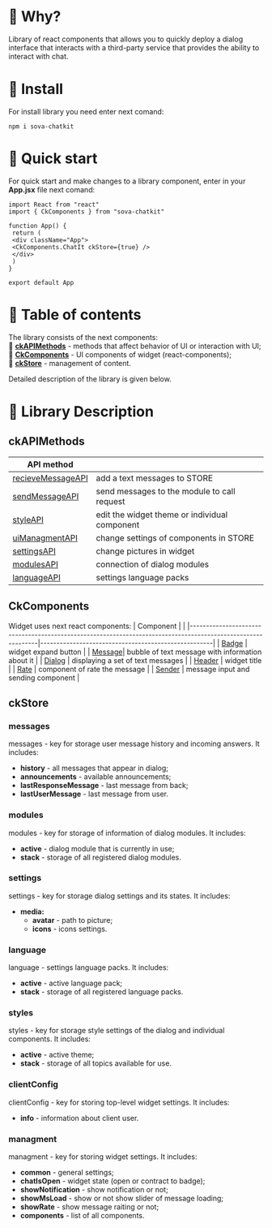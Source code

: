 # :rainbow: Why?
Library of react components that allows you to quickly deploy a dialog interface that interacts with a third-party service that provides the ability to interact with chat.

# :space_invader: Install
For install library you need enter next comand:
```
npm i sova-chatkit
```

# :rocket: Quick start
For quick start and make changes to a library component, enter in your **App.jsx** file next comand: 
```
import React from "react"
import { CkComponents } from "sova-chatkit"
 
function App() {
 return (
 <div className="App">
 <CkComponents.ChatIt ckStore={true} />
 </div>
 )
}
 
export default App
```

# :crown: Table of contents
The library consists of the next components:  
:wrench: **[ckAPIMethods](#1)** - methods that affect behavior of UI or interaction with UI;  
:unicorn: **[CkComponents](#2)** - UI components of widget (react-components);  
:blue_book: **[ckStore](#3)** - management of content.  

Detailed description of the library is given below.
 
 
# :memo: Library Description
## ckAPIMethods <a name="1"></a>
| API method                                                                                                                            |                     | 
|---------------------------------------------------------------------------------------------------------------------------------------|---------------------| 
| [recieveMessageAPI](https://github.com/sovaai/chatKit-lib/blob/master/docs/apimethods/recieveMessageAPI.md "Read about this method")  | add a text messages to STORE  |
| [sendMessageAPI](https://github.com/sovaai/chatKit-lib/blob/master/docs/apimethods/sendMessageAPI.md "Read about this method")        | send messages to the module to call request     | 
| [styleAPI](https://github.com/sovaai/chatKit-lib/blob/master/docs/apimethods/styleAPI.md "Read about this method")                    | edit the widget theme or individual component     | 
| [uiManagmentAPI](https://github.com/sovaai/chatKit-lib/blob/master/docs/apimethods/uiManagmentAPI.md "Read about this method")        | change settings of components in STORE     |
| [settingsAPI](https://github.com/sovaai/chatKit-lib/blob/master/docs/apimethods/settingsAPI.md "Read about this method")              | change pictures in widget     | 
| [modulesAPI](https://github.com/sovaai/chatKit-lib/blob/master/docs/apimethods/modulesAPI.md "Read about this method")                | connection of dialog modules   |
| [languageAPI](https://github.com/sovaai/chatKit-lib/blob/master/docs/apimethods/languageAPI%20.md "Read about this method")           | settings language packs    |
 
 
## CkComponents <a name="2"></a>
Widget uses next react components:
| Component                                                                                                   |                                                     | 
|-------------------------------------------------------------------------------------------------------------|-----------------------------------------------------| 
| [Badge](https://github.com/sovaai/chatKit-lib/blob/master/docs/components/badge.md "Read about badge")      | widget expand button                                |
| [Message](https://github.com/sovaai/chatKit-lib/blob/master/docs/components/message.md "Read about message")| bubble of text message with information about it    | 
| [Dialog](https://github.com/sovaai/chatKit-lib/blob/master/docs/components/dialog.md "Read about dialog")   | displaying a set of text messages                   |
| [Header](https://github.com/sovaai/chatKit-lib/blob/master/docs/components/header.md "Read about header")   | widget title                                        | 
| [Rate](https://github.com/sovaai/chatKit-lib/blob/master/docs/components/rate.md "Read about rate")         | component of rate the message                       | 
| [Sender](https://github.com/sovaai/chatKit-lib/blob/master/docs/components/sender.md "Read about sender")   | message input and sending component                 | 


## ckStore<a name="3"></a>
### **messages**  
messages - key for storage user message history and incoming answers. It includes:  
* **history** - all messages that appear in dialog;  
* **announcements** - available announcements;  
* **lastResponseMessage** - last message from back;  
* **lastUserMessage** - last message from user.  


### **modules**  
modules - key for storage of information of dialog modules. It includes:  
* **active** - dialog module that is currently in use;  
* **stack** - storage of all registered dialog modules.  

### **settings** 
settings - key for storage dialog settings and its states. It includes:  
* **media:**
   * **avatar** - path to picture;  
   * **icons** - icons settings.  
   
### **language** 
language - settings language packs. It includes:  
* **active** - active language pack;  
* **stack** - storage of all registered language packs.  

### **styles** 
styles - key for storage style settings of the dialog and individual components. It includes:  
* **active** - active theme;  
* **stack** - storage of all topics available for use.  

### **clientConfig** 
clientConfig - key for storing top-level widget settings. It includes:  
* **info** - information about client user.  

### **managment** 
managment - key for storing widget settings. It includes:  
* **common** - general settings;  
* **chatIsOpen** - widget state (open or contract to badge);  
* **showNotification** - show notification or not;  
* **showMsLoad** - show or not show slider of message loading;  
* **showRate** - show message raiting or not;  
* **components** - list of all components.  
